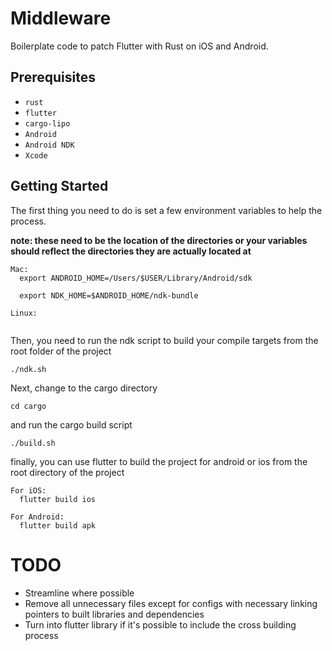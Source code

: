 # Middleware

Boilerplate code to patch Flutter with Rust on iOS and Android.

## Prerequisites

- `rust`
- `flutter`
- `cargo-lipo`
- `Android`
- `Android NDK`
- `Xcode`

## Getting Started

The first thing you need to do is set a few environment variables to help the process.

**note: these need to be the location of the directories or your variables should reflect 
the directories they are actually located at**

```
Mac:
  export ANDROID_HOME=/Users/$USER/Library/Android/sdk

  export NDK_HOME=$ANDROID_HOME/ndk-bundle
  
Linux:


```

Then, you need to run the ndk script to build your compile targets from the root folder of the project

`./ndk.sh`

Next, change to the cargo directory

`cd cargo`

and run the cargo build script

`./build.sh`

finally, you can use flutter to build the project for android or ios from the root directory of the project

```
For iOS:
  flutter build ios

For Android:
  flutter build apk
```


# TODO
- Streamline where possible
- Remove all unnecessary files except for configs with necessary linking pointers to built libraries and dependencies
- Turn into flutter library if it's possible to include the cross building process
